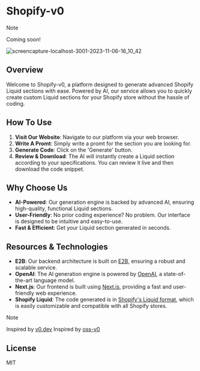 # Shopify-v0

> [!NOTE]  
> Coming soon!

![screencapture-localhost-3001-2023-11-06-16_10_42](https://github.com/BankkRoll/shopify-v0/assets/106103625/c1ae3abf-c972-4529-afe8-8a54d29240fd)

## Overview
Welcome to Shopify-v0, a platform designed to generate advanced Shopify Liquid sections with ease. Powered by AI, our service allows you to quickly create custom Liquid sections for your Shopify store without the hassle of coding.

## How To Use
1. **Visit Our Website**: Navigate to our platform via your web browser.
2. **Write A Promt**: Simply write a promt for the section you are looking for.
3. **Generate Code**: Click on the 'Generate' button.
4. **Review & Download**: The AI will instantly create a Liquid section according to your specifications. You can review it live and then download the code snippet.

## Why Choose Us
- **AI-Powered**: Our generation engine is backed by advanced AI, ensuring high-quality, functional Liquid sections.
- **User-Friendly**: No prior coding experience? No problem. Our interface is designed to be intuitive and easy-to-use.
- **Fast & Efficient**: Get your Liquid section generated in seconds.

## Resources & Technologies
- **E2B**: Our backend architecture is built on [E2B](https://e2b.dev/docs), ensuring a robust and scalable service.
- **OpenAI**: The AI generation engine is powered by [OpenAI](https://openai.com/), a state-of-the-art language model.
- **Next.js**: Our frontend is built using [Next.js](https://nextjs.org/), providing a fast and user-friendly web experience.
- **Shopify Liquid**: The code generated is in [Shopify's Liquid format](https://shopify.dev/docs/themes/liquid/reference), which is easily customizable and compatible with all Shopify stores.

> [!NOTE]  
> Inspired by [v0.dev](https://v0.dev)
> Inspired by [oss-v0](https://github.com/mlejva/oss-v0)

## License
MIT
